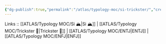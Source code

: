 ```yaml
---
{"dg-publish":true,"permalink":"/atlas/typology-moc/si-trickster/","created":"2023-01-05T12:11:44.536+01:00","updated":"2023-03-09T09:58:29.355+01:00"}
---
```


Links :: [[ATLAS/Typology MOC/Si 🏔️\|Si 🏔️]] | [[ATLAS/Typology MOC/Trickster 🤡\|Trickster 🤡]] | [[ATLAS/Typology MOC/ENTJ\|ENTJ]] | [[ATLAS/Typology MOC/ENFJ\|ENFJ]]